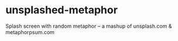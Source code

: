 unsplashed-metaphor
===================

Splash screen with random metaphor – a mashup of unsplash.com &amp; metaphorpsum.com 
